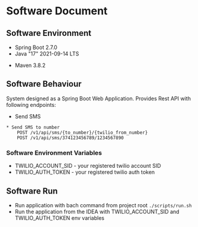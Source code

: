# Software Document

## Software Environment

* Spring Boot 2.7.0
* Java "17" 2021-09-14 LTS
+ Maven 3.8.2

## Software Behaviour
System designed as a Spring Boot Web Application. Provides Rest API with following endpoints:

- Send SMS
```
* Send SMS to number
    POST /v1/api/sms/{to_number}/{twilio_from_number}
    POST /v1/api/sms/374123456789/1234567890    
```

### Software Environment Variables
- TWILIO_ACCOUNT_SID - your registered twilio account SID
- TWILIO_AUTH_TOKEN - your registered twilio auth token

## Software Run
- Run application with bach command from project root `./scripts/run.sh`
- Run the application from the IDEA with TWILIO_ACCOUNT_SID and TWILIO_AUTH_TOKEN env variables
